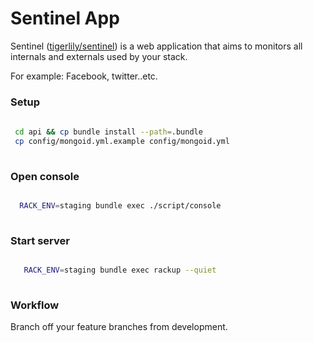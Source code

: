 # Sentinel App

Sentinel
([tigerlily/sentinel](https://github.com/tigerlily/sentinel)) is a web application 
that aims to monitors all internals and externals used by your stack.

For example: Facebook, twitter..etc.


### Setup

 ```bash
  
  cd api && cp bundle install --path=.bundle
  cp config/mongoid.yml.example config/mongoid.yml
  
 ```
 
### Open console

  ```bash
  
    RACK_ENV=staging bundle exec ./script/console
    
  ```
### Start server

```bash

   RACK_ENV=staging bundle exec rackup --quiet
   
```

### Workflow

Branch off your feature branches from development.
 

